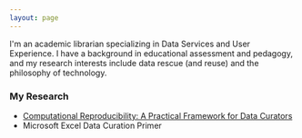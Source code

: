 ```yaml
---
layout: page
---
```


I'm an academic librarian specializing in Data Services and User Experience. I have a background in educational assessment and pedagogy, and my research interests include data rescue (and reuse) and the philosophy of technology.

### My Research

<!---
I'm passionate about Canadian politics and discourse. My [masters thesis](http://definingprivacy.mediagestalt.com) investigated the Canadian Government's meaning of privacy by digitally analyzing a 60 million word Hansard corpus. Download my [data](https://dataverse.scholarsportal.info/dataverse/hansard) and my [code](https://github.com/mediagestalt).

--->

- [Computational Reproducibility: A Practical Framework for Data Curators](https://escholarship.umassmed.edu/jeslib/vol10/iss3/7/)
- Microsoft Excel Data Curation Primer
